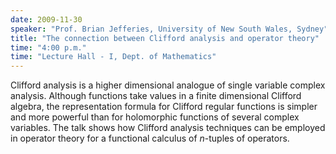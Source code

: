 ```yaml
---
date: 2009-11-30
speaker: "Prof. Brian Jefferies, University of New South Wales, Sydney"
title: "The connection between Clifford analysis and operator theory"
time: "4:00 p.m." 
time: "Lecture Hall - I, Dept. of Mathematics"
---
```

Clifford analysis is a higher dimensional analogue of single variable complex analysis. Although functions take values in a finite dimensional Clifford algebra, the representation formula for Clifford regular functions is simpler and more powerful than for holomorphic functions of several complex variables. The talk shows how Clifford analysis techniques can be employed in operator theory for a functional calculus of $n$-tuples of operators.
